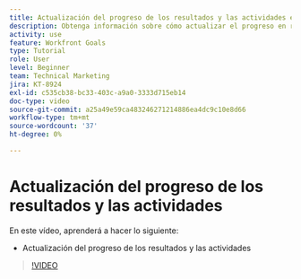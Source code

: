 ```yaml
---
title: Actualización del progreso de los resultados y las actividades en [!DNL Workfront Goals]
description: Obtenga información sobre cómo actualizar el progreso en resultados y actividades en [!DNL Workfront Goals].
activity: use
feature: Workfront Goals
type: Tutorial
role: User
level: Beginner
team: Technical Marketing
jira: KT-8924
exl-id: c535cb38-bc33-403c-a9a0-3333d715eb14
doc-type: video
source-git-commit: a25a49e59ca483246271214886ea4dc9c10e8d66
workflow-type: tm+mt
source-wordcount: '37'
ht-degree: 0%

---
```


# Actualización del progreso de los resultados y las actividades

En este vídeo, aprenderá a hacer lo siguiente:

* Actualización del progreso de los resultados y las actividades

>[!VIDEO](https://video.tv.adobe.com/v/335196/?quality=12&learn=on)
